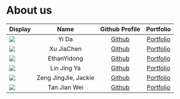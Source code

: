 # About us

 Display                                             |         Name         |               Github Profile                |               Portfolio               
-----------------------------------------------------|:--------------------:|:-------------------------------------------:|:-------------------------------------:
 ![](https://via.placeholder.com/100.png?text=Photo) |        Yi Da         |     [Github](https://github.com/ngyida)     |   [Portfolio](team/johndoe.md)   
 ![](https://via.placeholder.com/100.png?text=Photo) |      Xu JiaChen      | [Github](https://github.com/aaronxujiachen) |  [Portfolio](team/xujiachen.md)  
 ![](https://via.placeholder.com/100.png?text=Photo) |     EthanYidong      |  [Github](https://github.com/EthanYidong)   | [Portfolio](team/ethanyidong.md) 
 ![](https://via.placeholder.com/100.png?text=Photo) |     Lin Jing Ya      |    [Github](https://github.com/jingyaaa)    |   [Portfolio](team/johndoe.md)   
 ![](https://via.placeholder.com/100.png?text=Photo) | Zeng JingJie, Jackie |   [Github](https://github.com/Jjzeng123)    |   [Portfolio](team/Jjzeng123.md)    
 ![](https://via.placeholder.com/100.png?text=Photo) |     Tan Jian Wei     |    [Github](https://github.com/TJW0911)     |   [Portfolio](team/JianWei.md)   
